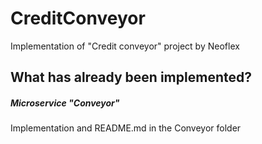 # CreditConveyor
Implementation of "Credit conveyor" project by Neoflex

## What has already been implemented?

##### Microservice "Conveyor"
Implementation and README.md in the Conveyor folder
